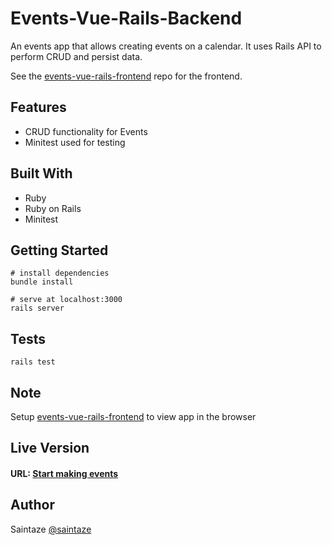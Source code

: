 # Events-Vue-Rails-Backend
An events app that allows creating events on a calendar. It uses Rails API to perform CRUD and persist data.

See the [events-vue-rails-frontend](https://github.com/saintaze/Events-Vue-Rails-Frontend) repo for the frontend.

## Features
+ CRUD functionality for Events
+ Minitest used for testing

## Built With
+ Ruby
+ Ruby on Rails 
+ Minitest

## Getting Started
```
# install dependencies
bundle install

# serve at localhost:3000
rails server
```
## Tests

```
rails test

```

## Note

Setup [events-vue-rails-frontend](https://github.com/saintaze/Events-Vue-Rails-Frontend) to view app in the browser

## Live Version
#### URL: [Start making events](https://events-vue-rails.herokuapp.com/)

## Author
Saintaze [@saintaze](https://github.com/saintaze/)

